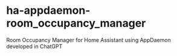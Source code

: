 # ha-appdaemon-room_occupancy_manager
Room Occupancy Manager for Home Assistant using AppDaemon developed in ChatGPT
